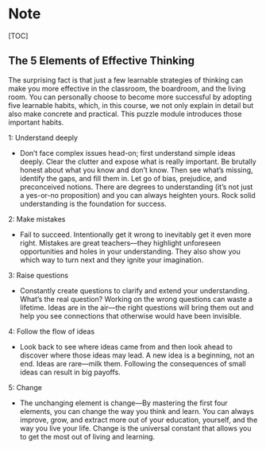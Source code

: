 # Note

\[TOC\]

## The 5 Elements of Effective Thinking

The surprising fact is that just a few learnable strategies of thinking can make you more effective in the classroom, the boardroom, and the living room. You can personally choose to become more successful by adopting five learnable habits, which, in this course, we not only explain in detail but also make concrete and practical. This puzzle module introduces those important habits.

1: Understand deeply

* Don’t face complex issues head-on; first understand simple ideas deeply. Clear the clutter and expose what is really important. Be brutally honest about what you know and don’t know. Then see what’s missing, identify the gaps, and fill them in. Let go of bias, prejudice, and preconceived notions. There are degrees to understanding \(it’s not just a yes-or-no proposition\) and you can always heighten yours. Rock solid understanding is the foundation for success.

2: Make mistakes

* Fail to succeed. Intentionally get it wrong to inevitably get it even more right. Mistakes are great teachers—they highlight unforeseen opportunities and holes in your understanding. They also show you which way to turn next and they ignite your imagination.

3: Raise questions

* Constantly create questions to clarify and extend your understanding. What’s the real question? Working on the wrong questions can waste a lifetime. Ideas are in the air—the right questions will bring them out and help you see connections that otherwise would have been invisible.

4: Follow the flow of ideas

* Look back to see where ideas came from and then look ahead to discover where those ideas may lead. A new idea is a beginning, not an end. Ideas are rare—milk them. Following the consequences of small ideas can result in big payoffs.

5: Change

* The unchanging element is change—By mastering the first four elements, you can change the way you think and learn. You can always improve, grow, and extract more out of your education, yourself, and the way you live your life. Change is the universal constant that allows you to get the most out of living and learning.

